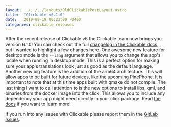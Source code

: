 ```yaml
---
layout: ../../../layouts/OldClickablePostLayout.astro
title:  "Clickable v6.1.0"
date:   2019-09-19 00:23:00 -0400
categories: clickable releases
---
```


After the recent release of Clickable v6 the Clickable team now brings you
version 6.1.0! You can check out the full
[changelog in the Clickable docs](http://clickable.bhdouglass.com/en/latest/changelog.html#changes-in-v6-1-0),
but I wanted to highlight a few changes here. One awesome new feature for desktop mode
is the `--lang` argument that allows you to change the app's locale when running
in desktop mode. This is a perfect option for making sure your app's translations
look just as good as the default language. Another new big feature is the addition of
the arm64 architecture. This will allow apps to be built for future devices, like
the upcoming PinePhone. It is important to note that at this time apps built with
qmake do not compile. The last thing I want to call attention to is the new options
to install libs, qml, and binaries from the docker image into the click. This allows
you to include any dependency your app might need directly in your click package.
Read [the docs](http://clickable.bhdouglass.com/en/latest/clickable-json.html#clickable-json-install-lib)
if you want to learn more!

If you run into any issues with Clickable please report them in the
[GitLab Issues](https://gitlab.com/clickable/clickable/issues).
